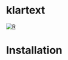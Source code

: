# klartext

[![R](https://github.com/m-pilarski/klartext/actions/workflows/r.yml/badge.svg)](https://github.com/m-pilarski/klartext/actions/workflows/r.yml)

# Installation

